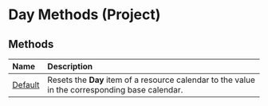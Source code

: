 
# Day Methods (Project)

## Methods



|**Name**|**Description**|
|:-----|:-----|
|[Default](ed9f6b1f-71a5-b34b-908a-466db56acdc9.md)|Resets the  **Day** item of a resource calendar to the value in the corresponding base calendar.|
